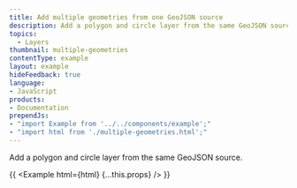 ```yaml
---
title: Add multiple geometries from one GeoJSON source
description: Add a polygon and circle layer from the same GeoJSON source.
topics:
  - Layers
thumbnail: multiple-geometries
contentType: example
layout: example
hideFeedback: true
language:
- JavaScript
products:
- Documentation
prependJs:
- "import Example from '../../components/example';"
- "import html from './multiple-geometries.html';"
---
```


Add a polygon and circle layer from the same GeoJSON source.

{{ <Example html={html} {...this.props} /> }}
